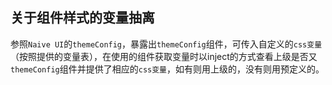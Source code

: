 ## 关于组件样式的变量抽离

参照`Naive UI`的`themeConfig`，暴露出`themeConfig`组件，可传入自定义的`css变量`（按照提供的变量表），在使用的组件获取变量时以inject的方式查看上级是否又`themeConfig`组件并提供了相应的`css变量`，如有则用上级的，没有则用预定义的。



